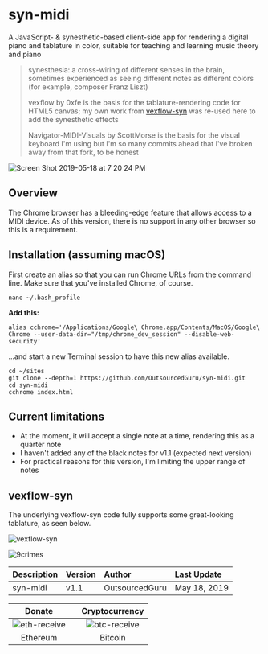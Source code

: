 # syn-midi
A JavaScript- & synesthetic-based client-side app for rendering a digital piano and tablature in color, suitable for teaching and learning music theory and piano

> synesthesia: a cross-wiring of different senses in the brain, sometimes experienced as seeing different notes as different colors (for example, composer Franz Liszt)
>
> vexflow by 0xfe is the basis for the tablature-rendering code for HTML5 canvas; my own work from [vexflow-syn](https://github.com/OutsourcedGuru/vexflow-syn) was re-used here to add the synesthetic effects
>  
> Navigator-MIDI-Visuals by ScottMorse is the basis for the visual keyboard I'm using but I'm so many commits ahead that I've broken away from that fork, to be honest

![Screen Shot 2019-05-18 at 7 20 24 PM](https://user-images.githubusercontent.com/15971213/57977024-322dc000-79a3-11e9-829b-d49ce4d731ef.png)

## Overview
The Chrome browser has a bleeding-edge feature that allows access to a MIDI device. As of this version, there is no support in any other browser so this is a requirement.

## Installation (assuming macOS)
First create an alias so that you can run Chrome URLs from the command line. Make sure that you've installed Chrome, of course.

```
nano ~/.bash_profile
```

**Add this:**
```
alias cchrome='/Applications/Google\ Chrome.app/Contents/MacOS/Google\ Chrome --user-data-dir="/tmp/chrome_dev_session" --disable-web-security'
```
...and start a new Terminal session to have this new alias available.

```
cd ~/sites
git clone --depth=1 https://github.com/OutsourcedGuru/syn-midi.git
cd syn-midi
cchrome index.html
```

## Current limitations
* At the moment, it will accept a single note at a time, rendering this as a quarter note
* I haven't added any of the black notes for v1.1 (expected next version)
* For practical reasons for this version, I'm limiting the upper range of notes

## vexflow-syn
The underlying vexflow-syn code fully supports some great-looking tablature, as seen below.

![vexflow-syn](https://user-images.githubusercontent.com/15971213/57977034-77ea8880-79a3-11e9-843b-a6ff22824d03.png)

![9crimes](https://user-images.githubusercontent.com/15971213/57977042-ad8f7180-79a3-11e9-9d0b-f80662dd0231.png)

|Description|Version|Author|Last Update|
|:---|:---|:---|:---|
|syn-midi|v1.1|OutsourcedGuru|May 18, 2019|

|Donate||Cryptocurrency|
|:-----:|---|:--------:|
| ![eth-receive](https://user-images.githubusercontent.com/15971213/40564950-932d4d10-601f-11e8-90f0-459f8b32f01c.png) || ![btc-receive](https://user-images.githubusercontent.com/15971213/40564971-a2826002-601f-11e8-8d5e-eeb35ab53300.png) |
|Ethereum||Bitcoin|
